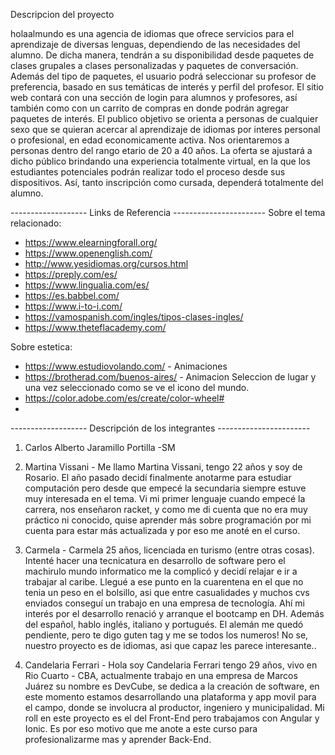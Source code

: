 Descripcion del proyecto

holaalmundo es una agencia de idiomas que ofrece servicios para el aprendizaje de diversas lenguas, dependiendo de las necesidades del alumno.
De dicha manera, tendrán a su disponibilidad desde paquetes de clases grupales a clases personalizadas y paquetes de conversación. 
Además del tipo de paquetes, el usuario podrá seleccionar su profesor de preferencia, basado en sus temáticas de interés y perfil del profesor.
El sitio web contará con una sección de login para alumnos y profesores, así también como con un carrito de compras en donde podrán agregar paquetes de interés. 
El publico objetivo se orienta a personas de cualquier sexo que se quieran acercar al aprendizaje de idiomas por  interes personal o profesional, en edad economicamente activa. Nos orientaremos a personas dentro del rango etario de 20 a 40 años.
La oferta se ajustará a dicho público brindando una experiencia totalmente virtual, en la que los estudiantes potenciales podrán realizar todo el proceso desde sus dispositivos. Así, tanto inscripción como cursada, dependerá totalmente del alumno.

------------------- Links de Referencia  -----------------------
Sobre el tema relacionado:
  - https://www.elearningforall.org/
  - https://www.openenglish.com/
  - http://www.yesidiomas.org/cursos.html
  - https://preply.com/es/
  - https://www.lingualia.com/es/
  - https://es.babbel.com/
  - https://www.i-to-i.com/
  - https://vamospanish.com/ingles/tipos-clases-ingles/
  - https://www.theteflacademy.com/

Sobre estetica: 
   - https://www.estudiovolando.com/  - Animaciones 
   - https://brotherad.com/buenos-aires/ - Animacion Seleccion de lugar y una vez seleccionado como se ve el icono del mundo.
   - https://color.adobe.com/es/create/color-wheel# 
   - 

------------------- Descripción de los integrantes -----------------------

1. Carlos Alberto Jaramillo Portilla -SM 

2. Martina Vissani - Me llamo Martina Vissani, tengo 22 años y soy de Rosario. El año pasado decidí finalmente anotarme para estudiar computación pero desde que empecé la secundaria siempre estuve muy interesada en el tema. Vi mi primer lenguaje 
cuando empecé la carrera, nos enseñaron racket, y como me di cuenta que no era muy práctico ni conocido, quise 
aprender más sobre programación por mi cuenta para estar más actualizada y por eso me anoté en el curso. 

3. Carmela - Carmela 25 años, licenciada en turismo (entre otras cosas). 
Intenté hacer una tecnicatura en desarrollo de software pero el machirulo mundo informatico me la complicó y decidí relajar e ir a trabajar al caribe.
Llegué a ese punto en la cuarentena en el que no tenia un peso en el bolsillo, asi que entre casualidades y muchos cvs enviados conseguí un trabajo en una empresa de tecnología. Ahí mi interés por el desarrollo renació y arranque el bootcamp en DH.
Además del español, hablo inglés, italiano y portugués. El alemán me quedó pendiente, pero te digo guten tag y me se todos los numeros! No se, nuestro proyecto es de idiomas, asi que capaz les parece interesante..

4. Candelaria Ferrari - Hola soy Candelaria Ferrari tengo 29 años, vivo en Rio Cuarto - CBA, actualmente trabajo en una empresa de Marcos Juárez su nombre es DevCube, se dedica a la creación de software, en este momento estamos desarrollando una plataforma y app movil para el campo, donde se involucra al productor, ingeniero y municipalidad. Mi roll en este proyecto es el del Front-End pero trabajamos con Angular y Ionic. Es por eso motivo que me anote a este curso para profesionalizarme mas y aprender Back-End. 

